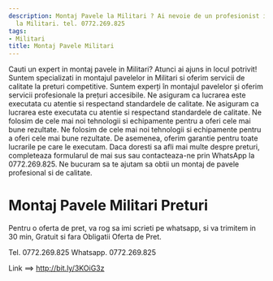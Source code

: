 ```yaml
---
description: Montaj Pavele la Militari ? Ai nevoie de un profesionist in Montaj Pavele
  la Militari. tel. 0772.269.825
tags:
- Militari
title: Montaj Pavele Militari
---
```



Cauti un expert in montaj pavele in Militari? Atunci ai ajuns in locul potrivit! 
Suntem specializati in montajul pavelelor in Militari si oferim servicii de calitate la preturi competitive. 
Suntem experți în montajul pavelelor și oferim servicii profesionale la prețuri accesibile. 
Ne asiguram ca lucrarea este executata cu atentie si respectand standardele de calitate. 
Ne asiguram ca lucrarea este executata cu atentie si respectand standardele de calitate. 
Ne folosim de cele mai noi tehnologii si echipamente pentru a oferi cele mai bune rezultate. 
Ne folosim de cele mai noi tehnologii si echipamente pentru a oferi cele mai bune rezultate. 
De asemenea, oferim garantie pentru toate lucrarile pe care le executam. 
Daca doresti sa afli mai multe despre preturi, completeaza formularul de mai sus sau contacteaza-ne prin WhatsApp la 0772.269.825. 
Ne bucuram sa te ajutam sa obtii un montaj de pavele profesional si de calitate.

# Montaj Pavele Militari Preturi
Pentru o oferta de pret, va rog sa imi scrieti pe whatsapp, si va trimitem in 30 min, Gratuit si fara Obligatii Oferta de Pret.

Tel. 0772.269.825
Whatsapp. 0772.269.825

Link ==> http://bit.ly/3KOiG3z